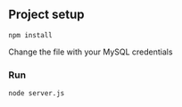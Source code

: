 
## Project setup
```
npm install
```

Change the file with your MySQL credentials

### Run
```
node server.js
```

